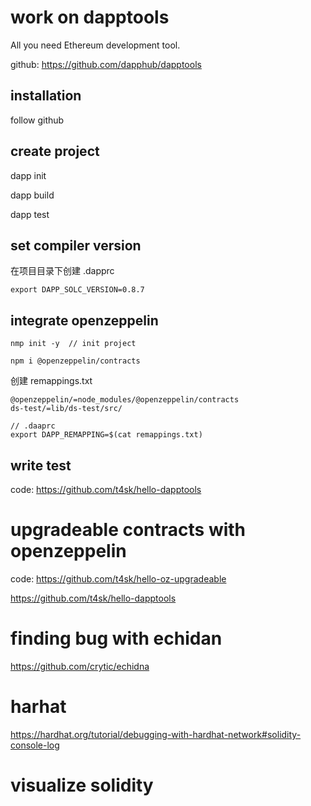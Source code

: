 # work on dapptools

All you need Ethereum development tool.

github: https://github.com/dapphub/dapptools

## installation
follow github

## create project
dapp init

dapp build

dapp test

## set compiler version

在项目目录下创建 .dapprc
```text
export DAPP_SOLC_VERSION=0.8.7
```

## integrate openzeppelin
```text
nmp init -y  // init project

npm i @openzeppelin/contracts
``` 
创建 remappings.txt
```text
@openzeppelin/=node_modules/@openzeppelin/contracts
ds-test/=lib/ds-test/src/

// .daaprc
export DAPP_REMAPPING=$(cat remappings.txt)
```

## write test

code: https://github.com/t4sk/hello-dapptools  


# upgradeable contracts with openzeppelin

code:  https://github.com/t4sk/hello-oz-upgradeable

https://github.com/t4sk/hello-dapptools


# finding bug with echidan

https://github.com/crytic/echidna

# harhat
https://hardhat.org/tutorial/debugging-with-hardhat-network#solidity-console-log

# visualize solidity 